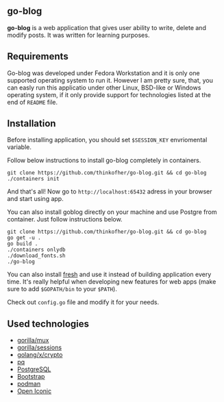 go-blog
-------

**go-blog** is a web application that gives user ability to write, delete and modify posts. It was written for learning purposes.

Requirements
------------

Go-blog was developed under Fedora Workstation and it is only one supported operating system to run it. However I am pretty sure, that, you can easly run this applicatio under other Linux, BSD-like or Windows operating system, if it only provide support for technologies listed at the end of `README` file.

Installation
------------

Before installing application, you should set `$SESSION_KEY` envriomental variable.

Follow below instructions to install go-blog completely in containers.

    git clone https://github.com/thinkofher/go-blog.git && cd go-blog
    ./containers init

And that's all! Now go to `http://localhost:65432` adress in your browser and start using app.

You can also install goblog directly on your machine and use Postgre from container. Just follow instructions below.

    git clone https://github.com/thinkofher/go-blog.git && cd go-blog
    go get -u .
    go build .
    ./containers onlydb
    ./download_fonts.sh
    ./go-blog

You can also install [fresh](https://github.com/gravityblast/fresh) and use it instead of building application every time. It's really helpful when developing new features for web apps (make sure to add `$GOPATH/bin` to your `$PATH`).

Check out `config.go` file and modify it for your needs.

Used technologies
-----------------

- [gorilla/mux](https://github.com/gorilla/mux)
- [gorilla/sessions](https://github.com/gorilla/sessions/)
- [golang/x/crypto](https://golang.org/pkg/crypto/)
- [pq](https://github.com/lib/pq)
- [PostgreSQL](https://www.postgresql.org/)
- [Bootstrap](https://getbootstrap.com/)
- [podman](https://podman.io/)
- [Open Iconic](https://useiconic.com/open/)
